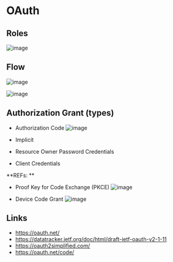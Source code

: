 

# OAuth 

## Roles

![image](https://github.com/user-attachments/assets/eae968b6-5709-4f15-a740-48bc844ae7ae)


## Flow 

![image](https://github.com/user-attachments/assets/d62fe313-493b-4047-a46c-c54fa28c3f81)

![image](https://github.com/user-attachments/assets/ef5c3a9c-cada-4fc2-a345-bf6dee6fb506)

## Authorization Grant (types)
- Authorization Code
  ![image](https://github.com/user-attachments/assets/f180610a-d3de-43b9-9901-0d39e3de2335)

- Implicit
- Resource Owner Password Credentials
- Client Credentials

**REFs: ** 
- Proof Key for Code Exchange (PKCE)
  ![image](https://github.com/user-attachments/assets/8f7c138b-a190-4b98-88e4-96627f827355)

- Device Code Grant
![image](https://github.com/user-attachments/assets/821b3484-4f27-4c5b-806d-73aed5f329c4)




## Links
- https://oauth.net/
- https://datatracker.ietf.org/doc/html/draft-ietf-oauth-v2-1-11
- https://oauth2simplified.com/
- https://oauth.net/code/

